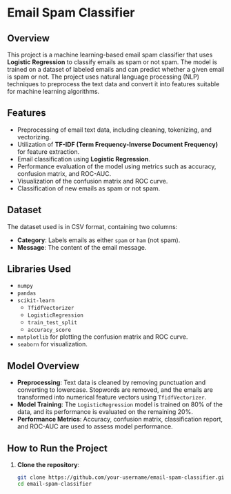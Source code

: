 # Email Spam Classifier

## Overview
This project is a machine learning-based email spam classifier that uses **Logistic Regression** to classify emails as spam or not spam. The model is trained on a dataset of labeled emails and can predict whether a given email is spam or not. The project uses natural language processing (NLP) techniques to preprocess the text data and convert it into features suitable for machine learning algorithms.

## Features
- Preprocessing of email text data, including cleaning, tokenizing, and vectorizing.
- Utilization of **TF-IDF (Term Frequency-Inverse Document Frequency)** for feature extraction.
- Email classification using **Logistic Regression**.
- Performance evaluation of the model using metrics such as accuracy, confusion matrix, and ROC-AUC.
- Visualization of the confusion matrix and ROC curve.
- Classification of new emails as spam or not spam.

## Dataset
The dataset used is in CSV format, containing two columns:
- **Category**: Labels emails as either `spam` or `ham` (not spam).
- **Message**: The content of the email message.

## Libraries Used
- `numpy`
- `pandas`
- `scikit-learn`
  - `TfidfVectorizer`
  - `LogisticRegression`
  - `train_test_split`
  - `accuracy_score`
- `matplotlib` for plotting the confusion matrix and ROC curve.
- `seaborn` for visualization.

## Model Overview
- **Preprocessing**: Text data is cleaned by removing punctuation and converting to lowercase. Stopwords are removed, and the emails are transformed into numerical feature vectors using `TfidfVectorizer`.
- **Model Training**: The `LogisticRegression` model is trained on 80% of the data, and its performance is evaluated on the remaining 20%.
- **Performance Metrics**: Accuracy, confusion matrix, classification report, and ROC-AUC are used to assess model performance.

## How to Run the Project
1. **Clone the repository**:
   ```bash
   git clone https://github.com/your-username/email-spam-classifier.git
   cd email-spam-classifier
